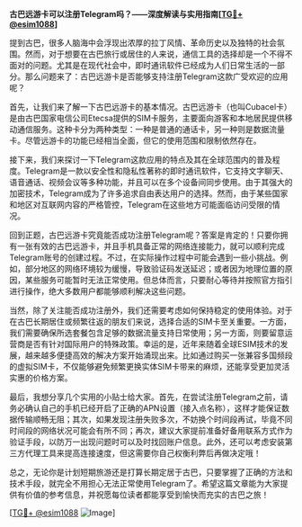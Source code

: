**古巴远游卡可以注册Telegram吗？——深度解读与实用指南[[TG💪+ @esim1088](https://t.me/s/esim1088)]**

提到古巴，很多人脑海中会浮现出浓厚的拉丁风情、革命历史以及独特的社会氛围。然而，对于想要在古巴旅行或居住的人来说，通信工具的选择却是一个不得不面对的问题。尤其是在现代社会中，即时通讯软件已经成为人们日常生活的一部分。那么问题来了：古巴远游卡是否能够支持注册Telegram这款广受欢迎的应用呢？

首先，让我们来了解一下古巴远游卡的基本情况。古巴远游卡（也叫Cubacel卡）是由古巴国家电信公司Etecsa提供的SIM卡服务，主要面向游客和本地居民提供移动通信服务。这种卡分为两种类型：一种是普通的通话卡，另一种则是数据流量卡。尽管远游卡的功能已经相当全面，但它的使用范围和限制依然存在。

接下来，我们来探讨一下Telegram这款应用的特点及其在全球范围内的普及程度。Telegram是一款以安全性和隐私性著称的即时通讯软件，它支持文字聊天、语音通话、视频会议等多种功能，并且可以在多个设备间同步使用。由于其强大的加密技术，Telegram成为了许多追求自由表达用户的选择。然而，由于某些国家和地区对互联网内容的严格管控，Telegram在这些地方可能面临访问受限的情况。

回到正题，古巴远游卡究竟能否成功注册Telegram呢？答案是肯定的！只要你拥有一张有效的古巴远游卡，并且手机具备正常的网络连接能力，就可以顺利完成Telegram账号的创建过程。不过，在实际操作过程中可能会遇到一些小挑战。例如，部分地区的网络环境较为缓慢，导致验证码发送延迟；或者因为地理位置的原因，某些服务可能暂时无法正常使用。但总体而言，只要耐心等待并按照官方指引进行操作，绝大多数用户都能够顺利解决这些问题。

当然，除了关注能否成功注册外，我们还需要考虑如何保持稳定的使用体验。对于在古巴长期居住或频繁往返的朋友们来说，选择合适的SIM卡至关重要。一方面，我们需要确保所选套餐包含足够的数据流量支持日常使用；另一方面，则要留意运营商是否有针对国际用户的特殊政策。幸运的是，近年来随着全球ESIM技术的发展，越来越多便捷高效的解决方案开始涌现出来。比如通过购买一张兼容多国频段的虚拟SIM卡，不仅能够避免频繁更换实体SIM卡带来的麻烦，还能享受更加灵活实惠的价格方案。

最后，我想分享几个实用的小贴士给大家。首先，在尝试注册Telegram之前，请务必确认自己的手机已经开启了正确的APN设置（接入点名称），这样才能保证数据传输顺畅无阻；其次，如果发现注册失败多次，不妨换个时间段再试，毕竟不同时间段的网络状况可能会有所不同；再次，建议大家提前准备好备用联系方式作为验证手段，以防万一出现问题时可以及时找回账户信息。此外，还可以考虑安装第三方代理工具来提高连接速度，但这需要你自己权衡利弊后再做决定哦！

总之，无论你是计划短期旅游还是打算长期定居于古巴，只要掌握了正确的方法和技术手段，就完全不用担心无法正常使用Telegram了。希望这篇文章能为大家提供有价值的参考信息，并祝愿每位读者都能享受到愉快而充实的古巴之旅！

[[TG💪+ @esim1088](https://t.me/s/esim1088) ![Image](https://i.postimg.cc/4NQfJmqS/Snipaste-2025-05-13-00-14-12.png)]